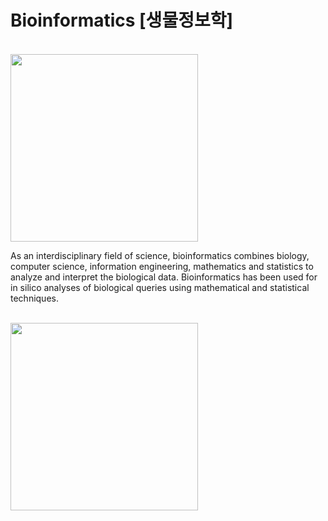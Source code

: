# Bioinformatics [생물정보학]

<br>
<img src="https://user-images.githubusercontent.com/56021593/86375215-5b510300-bcc0-11ea-944d-7473345d9de7.png" weight="300", height="300">
<br>


 As an interdisciplinary field of science, bioinformatics combines biology, computer science, information engineering, mathematics and statistics to analyze and interpret the biological data. Bioinformatics has been used for in silico analyses of biological queries using mathematical and statistical techniques.
 
 <br>
 <img src="https://user-images.githubusercontent.com/56021593/86375515-c569a800-bcc0-11ea-8e60-9af69b745cfe.png" weight="300", height="300">
 <br>
